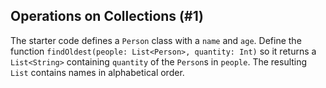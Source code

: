 ## Operations on Collections (#1)

The starter code defines a `Person` class with a `name` and `age`. Define the
function `findOldest(people: List<Person>, quantity: Int)` so it returns a
`List<String>` containing `quantity` of the `Person`s in `people`. The
resulting `List` contains names in alphabetical order.
